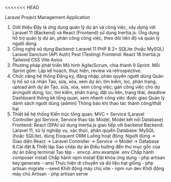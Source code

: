 <<<<<<< HEAD

Laravel Project Management Application

1. Giới thiệu
   Đây là ứng dụng quản lý dự án và công việc, xây dựng với Laravel 11 (Backend) và React (Frontend) sử dụng Inertia.js. Ứng dụng hỗ trợ quản lý dự án, phân công công việc, theo dõi tiến độ và quản lý người dùng.
2. Công nghệ sử dụng
   Backend:
   Laravel 11
   PHP 8.2+
   SQLite (hoặc MySQL)
   Laravel Sanctum (API Auth)
   Pest (Testing)
   Frontend:
   React 18
   Inertia.js
   Tailwind CSS
   Vite
   Axios
3. Phương pháp phát triển
   Mô hình Agile/Scrum, chia thành 9 Sprint.
   Mỗi Sprint gồm: Lập kế hoạch, thực hiện, review và retrospective.
4. Chức năng hệ thống
   Đăng ký, đăng nhập, phân quyền người dùng
   Quản lý hồ sơ cá nhân
   Tạo, sửa, xóa, xem dự án; tìm kiếm, lọc, phân trang; upload ảnh dự án
   Tạo, sửa, xóa, xem công việc; gán công việc cho dự án/người dùng; lọc, tìm kiếm, phân trang; đặt ưu tiên, trạng thái, deadline
   Dashboard thống kê tổng quan, xem nhanh công việc được giao
   Quản lý danh sách người dùng (admin)
   Thông báo khi thao tác thành công/thất bại
5. Thiết kế hệ thống
   Kiến trúc tổng quan: MVC + Service (Laravel Controller gọi Service, Service thao tác Model, Model kết nối Database)
   Frontend: React (SPA) sử dụng Inertia.js giao tiếp với backend
   Backend: Laravel 11, xử lý nghiệp vụ, xác thực, phân quyền
   Database: MySQL (hoặc SQLite), dùng Eloquent ORM
   Luồng hoạt động:
   Người dùng → Giao diện React → Laravel Controller → Service → Model → Database
   6.Cài đặt & Thiết lập
   Sao chép dự án
   Điều hướng đến thư mục gốc của dự án bằng terminal
   Tạo tệp - .envcp .env.example .env
   Chấp hành composer install
   Chấp hành npm install
   Đặt khóa ứng dụng - php artisan key:generate --ansi
   Thực hiện di chuyển và dữ liệu hạt giống - php artisan migrate --seed
   Khởi động máy chủ vite - npm run dev
   Khởi động máy chủ Artisan - php artisan serve
